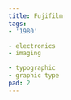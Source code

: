 ```yaml
---
title: Fujifilm
tags:
- '1980'

- electronics
- imaging

- typographic
- graphic type
pad: 2
---
```


